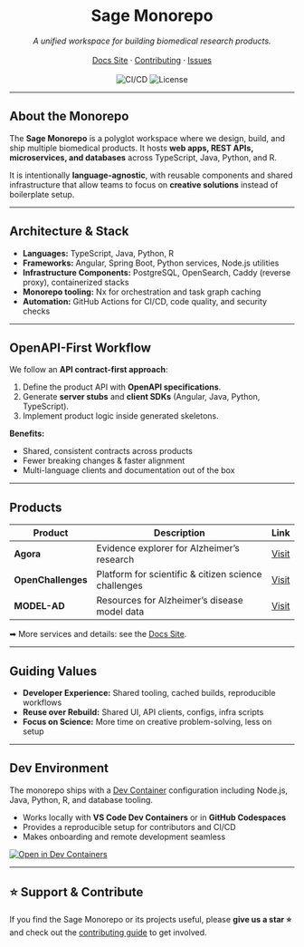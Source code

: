 <h1 align="center">Sage Monorepo</h1>

<p align="center">
  <em>A unified workspace for building biomedical research products.</em>
  <br><br>
  <a href="https://sage-bionetworks.github.io/sage-monorepo/">Docs Site</a> ·
  <a href="CONTRIBUTING.md">Contributing</a> ·
  <a href="https://github.com/Sage-Bionetworks/sage-monorepo/issues/new/choose">Issues</a>
  <br><br>
  <img src="https://img.shields.io/github/actions/workflow/status/Sage-Bionetworks/sage-monorepo/ci.yml?branch=main&color=007acc&labelColor=555555&style=for-the-badge&logo=github&label=CI/CD" alt="CI/CD"/>
  <img src="https://img.shields.io/github/license/Sage-Bionetworks/sage-monorepo.svg?color=007acc&labelColor=555555&style=for-the-badge&logo=github" alt="License"/>
</p>

---

## About the Monorepo

The **Sage Monorepo** is a polyglot workspace where we design, build, and ship multiple biomedical products. It hosts **web apps, REST APIs, microservices, and databases** across TypeScript, Java, Python, and R.

It is intentionally **language-agnostic**, with reusable components and shared infrastructure that allow teams to focus on **creative solutions** instead of boilerplate setup.

---

## Architecture & Stack

- **Languages:** TypeScript, Java, Python, R
- **Frameworks:** Angular, Spring Boot, Python services, Node.js utilities
- **Infrastructure Components:** PostgreSQL, OpenSearch, Caddy (reverse proxy), containerized stacks
- **Monorepo tooling:** Nx for orchestration and task graph caching
- **Automation:** GitHub Actions for CI/CD, code quality, and security checks

---

## OpenAPI-First Workflow

We follow an **API contract-first approach**:

1. Define the product API with **OpenAPI specifications**.
2. Generate **server stubs** and **client SDKs** (Angular, Java, Python, TypeScript).
3. Implement product logic inside generated skeletons.

**Benefits:**

- Shared, consistent contracts across products
- Fewer breaking changes & faster alignment
- Multi-language clients and documentation out of the box

---

## Products

| Product            | Description                                          | Link                                          |
| ------------------ | ---------------------------------------------------- | --------------------------------------------- |
| **Agora**          | Evidence explorer for Alzheimer’s research           | [Visit](https://agora.adknowledgeportal.org/) |
| **OpenChallenges** | Platform for scientific & citizen science challenges | [Visit](https://openchallenges.io/)           |
| **MODEL-AD**       | Resources for Alzheimer’s disease model data         | [Visit](https://model-ad.org/)                |

➡ More services and details: see the [Docs Site](https://sage-bionetworks.github.io/sage-monorepo/).

---

## Guiding Values

- **Developer Experience:** Shared tooling, cached builds, reproducible workflows
- **Reuse over Rebuild:** Shared UI, API clients, configs, infra scripts
- **Focus on Science:** More time on creative problem-solving, less on setup

---

## Dev Environment

The monorepo ships with a [Dev Container](https://containers.dev/) configuration including Node.js, Java, Python, R, and database tooling.

- Works locally with **VS Code Dev Containers** or in **GitHub Codespaces**
- Provides a reproducible setup for contributors and CI/CD
- Makes onboarding and remote development seamless

[![Open in Dev Containers](https://img.shields.io/static/v1?label=Dev%20Container&message=Open&color=blue&logo=visualstudiocode&style=for-the-badge)](https://vscode.dev/redirect?url=vscode://ms-vscode-remote.remote-containers/cloneInVolume?url=https://github.com/Sage-Bionetworks/sage-monorepo)

---

## ⭐ Support & Contribute

If you find the Sage Monorepo or its projects useful, please **give us a star ⭐** and check out the [contributing guide](CONTRIBUTING.md) to get involved.
